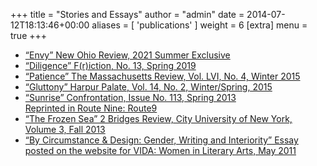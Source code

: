 +++
title = "Stories and Essays"
author = "admin"
date = 2014-07-12T18:13:46+00:00
aliases = [ 'publications' ]
weight = 6
[extra]
  menu = true
+++

* [“Envy” New Ohio Review, 2021 Summer Exclusive](https://newohioreview.org/2014/09/30/envy/#more-849)
* [“Diligence” F(r)iction, No. 13, Spring 2019](https://frictionlit.org/diligence/)
* [“Patience” The Massachusetts Review, Vol. LVI, No. 4, Winter 2015](/files/Patience.pdf)
* [“Gluttony” Harpur Palate, Vol. 14, No. 2, Winter/Spring, 2015](/files/Gluttony.pdf)
* [“Sunrise” Confrontation, Issue No. 113, Spring 2013 <br>Reprinted in Route Nine: Route9](http://route9litmag.com/post/80855249568/sunrise)
* [“The Frozen Sea” 2 Bridges Review, City University of New York, Volume 3, Fall 2013](http://issuu.com/2bridgesreview/docs/2bridgesreview2013/112?e=0/8209720)
* [“By Circumstance & Design: Gender, Writing and Interiority” Essay posted on the website for VIDA: Women in Literary Arts, May 2011](http://www.vidaweb.org/by-circumstance-and-design-gender-writing-and-interiority/)
